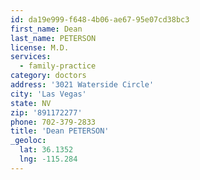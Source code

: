 ```yaml
---
id: da19e999-f648-4b06-ae67-95e07cd38bc3
first_name: Dean
last_name: PETERSON
license: M.D.
services:
  - family-practice
category: doctors
address: '3021 Waterside Circle'
city: 'Las Vegas'
state: NV
zip: '891172277'
phone: 702-379-2833
title: 'Dean PETERSON'
_geoloc:
  lat: 36.1352
  lng: -115.284
---
```

